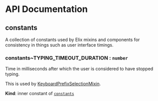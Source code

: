 # API Documentation
<a name="module_constants"></a>

## constants
A collection of constants used by Elix mixins and components for consistency
in things such as user interface timings.

<a name="module_constants..TYPING_TIMEOUT_DURATION"></a>

### constants~TYPING_TIMEOUT_DURATION : <code>number</code>
Time in milliseconds after which the user is considered to have stopped
typing.

This is used by
[KeyboardPrefixSelectionMixin](KeyboardPrefixSelectionMixin).

  **Kind**: inner constant of <code>[constants](#module_constants)</code>
